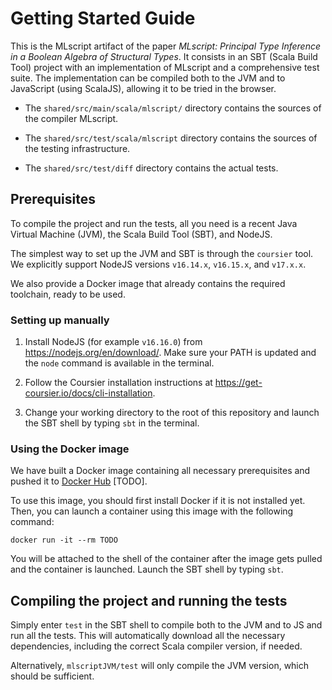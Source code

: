 # Getting Started Guide

This is the MLscript artifact of the paper *MLscript: Principal Type Inference in a Boolean Algebra of Structural Types*. It consists in an SBT (Scala Build Tool) project with an implementation of MLscript and a comprehensive test suite.
The implementation can be compiled both to the JVM and to JavaScript (using ScalaJS), allowing it to be tried in the browser.

- The `shared/src/main/scala/mlscript/` directory contains the sources of the compiler MLscript.

- The `shared/src/test/scala/mlscript` directory contains the sources of the testing infrastructure.

- The `shared/src/test/diff` directory contains the actual tests.


## Prerequisites

To compile the project and run the tests, all you need is a recent Java Virtual Machine (JVM), the Scala Build Tool (SBT), and NodeJS.

The simplest way to set up the JVM and SBT is through the `coursier` tool.
We explicitly support NodeJS versions `v16.14.x`, `v16.15.x`, and `v17.x.x`.

We also provide a Docker image that already contains the required toolchain,
ready to be used.


### Setting up manually

1. Install NodeJS (for example `v16.16.0`) from https://nodejs.org/en/download/.
    Make sure your PATH is updated and the `node` command is available in the terminal.

2. Follow the Coursier installation instructions at https://get-coursier.io/docs/cli-installation.

3. Change your working directory to the root of this repository and launch the SBT shell by typing `sbt` in the terminal.


### Using the Docker image

We have built a Docker image containing all necessary prerequisites and pushed it to [Docker Hub]() [TODO].

To use this image, you should first install Docker if it is not installed yet. Then, you can launch a container using this image with the following command:

```
docker run -it --rm TODO
```

You will be attached to the shell of the container after the image gets pulled and the container is launched.
Launch the SBT shell by typing `sbt`.


## Compiling the project and running the tests

Simply enter `test` in the SBT shell to compile both to the JVM and to JS and run all the tests.
This will automatically download all the necessary dependencies, including the correct Scala compiler version, if needed.

Alternatively, `mlscriptJVM/test` will only compile the JVM version, which should be sufficient.



